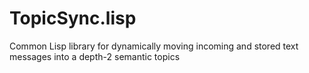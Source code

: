 # TopicSync.lisp
Common Lisp library for dynamically moving incoming and stored text messages into a depth-2 semantic topics
